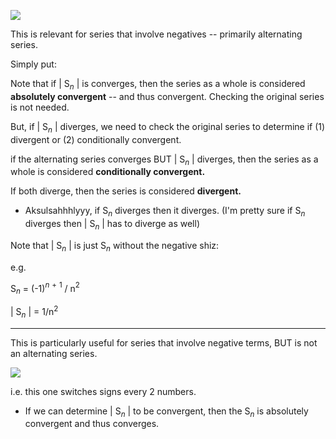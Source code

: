 **![](https://lh7-rt.googleusercontent.com/docsz/AD_4nXej14DH_dHKZXPQqdt2OJt2HWJ_tyo19W6fPOXhpWnuEhG8WmBaSpaRPZolI8ly-zvsnjINv3RaERYNPiFIVR9sui-VSwrgpSlLWxonXQHTJ5JrA_cS12AhiiiGhRASdtYWZXpAG7b_8kIvGAPrznqC02M?key=ziQWJHwTLKgUkvIHN9PDPw)**

This is relevant for series that involve negatives -- primarily alternating series. 

Simply put:

Note that if | S$_n$ | is converges, then the series as a whole is considered **absolutely convergent** -- and thus convergent. Checking the original series is not needed.

But, if | S$_n$ | diverges, we need to check the original series to determine if (1) divergent or (2) conditionally convergent.

if the alternating series converges BUT | S$_n$ | diverges, then the series as a whole is considered **conditionally convergent.**

If both diverge, then the series is considered **divergent.**
* Aksulsahhhlyyy, if S$_n$ diverges then it diverges. (I'm pretty sure if S$_n$ diverges then | S$_n$ | has to diverge as well)

Note that | S$_n$ | is just S$_n$ without the negative shiz:

e.g.

S$_n$ = (-1)$^n$ $^+$ $^1$ / n$^2$ 

| S$_n$ | = 1/n$^2$ 

---
This is particularly useful for series that involve negative terms, BUT is not an alternating series.

**![](https://lh7-rt.googleusercontent.com/docsz/AD_4nXeJg4nZmyfUmiiXsH4HbsRoMjhzMxWSAwtGX1YYadW2eYaMSJ6tRJd1UpyEKBFkpMKtNZSv3xrNJO3naRxnPeHVRhrQPb_bRtHmUBvOGVO_sPEZboIQjShpdc9SYNt8TpQvq3nNjgUEfQMHuU2bkc-Uo65_?key=ziQWJHwTLKgUkvIHN9PDPw)**

i.e. this one switches signs every 2 numbers.

* If we can determine | S$_n$ | to be convergent, then the S$_n$ is absolutely convergent and thus converges. 

